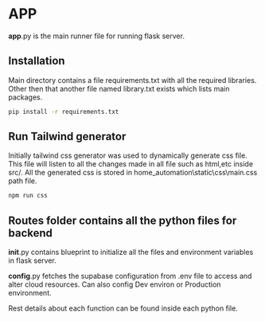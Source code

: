 # APP

__app__.py is the main runner file for running flask server.

## Installation

Main directory contains a file requirements.txt with all the required libraries.
Other then that another file named library.txt exists which lists main packages.

```bash
pip install -r requirements.txt
```

## Run Tailwind generator

Initially tailwind css generator was used to dynamically generate css file.
This file will listen to all the changes made in all file such as html,etc inside src/.
All the generated css is stored in home_automation\static\css\main.css path file.

```bash
npm run css
```

## Routes folder contains all the python files for backend

__init__.py contains blueprint to initialize all the files and environment variables in flask server.

__config__.py fetches the supabase configuration from .env file to access and alter cloud resources. Can also config Dev environ or Production environment.

Rest details about each function can be found inside each python file.

